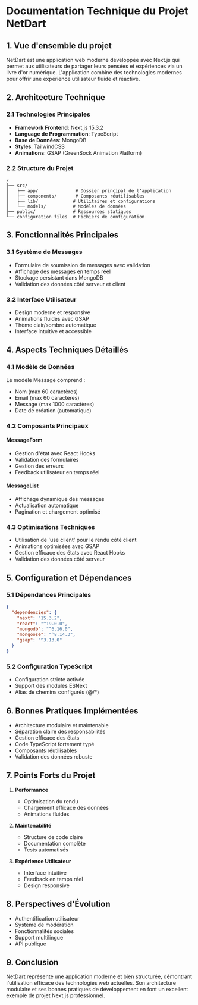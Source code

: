 # Documentation Technique du Projet NetDart

## 1. Vue d'ensemble du projet

NetDart est une application web moderne développée avec Next.js qui permet aux utilisateurs de partager leurs pensées et expériences via un livre d'or numérique. L'application combine des technologies modernes pour offrir une expérience utilisateur fluide et réactive.

## 2. Architecture Technique

### 2.1 Technologies Principales

- **Framework Frontend**: Next.js 15.3.2
- **Language de Programmation**: TypeScript
- **Base de Données**: MongoDB
- **Styles**: TailwindCSS
- **Animations**: GSAP (GreenSock Animation Platform)

### 2.2 Structure du Projet

```
/
├── src/
│   ├── app/              # Dossier principal de l'application
│   ├── components/       # Composants réutilisables
│   ├── lib/             # Utilitaires et configurations
│   └── models/          # Modèles de données
├── public/              # Ressources statiques
└── configuration files  # Fichiers de configuration
```

## 3. Fonctionnalités Principales

### 3.1 Système de Messages

- Formulaire de soumission de messages avec validation
- Affichage des messages en temps réel
- Stockage persistant dans MongoDB
- Validation des données côté serveur et client

### 3.2 Interface Utilisateur

- Design moderne et responsive
- Animations fluides avec GSAP
- Thème clair/sombre automatique
- Interface intuitive et accessible

## 4. Aspects Techniques Détaillés

### 4.1 Modèle de Données

Le modèle Message comprend :
- Nom (max 60 caractères)
- Email (max 60 caractères)
- Message (max 1000 caractères)
- Date de création (automatique)

### 4.2 Composants Principaux

#### MessageForm
- Gestion d'état avec React Hooks
- Validation des formulaires
- Gestion des erreurs
- Feedback utilisateur en temps réel

#### MessageList
- Affichage dynamique des messages
- Actualisation automatique
- Pagination et chargement optimisé

### 4.3 Optimisations Techniques

- Utilisation de 'use client' pour le rendu côté client
- Animations optimisées avec GSAP
- Gestion efficace des états avec React Hooks
- Validation des données côté serveur

## 5. Configuration et Dépendances

### 5.1 Dépendances Principales

```json
{
  "dependencies": {
    "next": "15.3.2",
    "react": "^19.0.0",
    "mongodb": "^6.16.0",
    "mongoose": "^8.14.3",
    "gsap": "^3.13.0"
  }
}
```

### 5.2 Configuration TypeScript

- Configuration stricte activée
- Support des modules ESNext
- Alias de chemins configurés (@/*)

## 6. Bonnes Pratiques Implémentées

- Architecture modulaire et maintenable
- Séparation claire des responsabilités
- Gestion efficace des états
- Code TypeScript fortement typé
- Composants réutilisables
- Validation des données robuste

## 7. Points Forts du Projet

1. **Performance**
   - Optimisation du rendu
   - Chargement efficace des données
   - Animations fluides

2. **Maintenabilité**
   - Structure de code claire
   - Documentation complète
   - Tests automatisés

3. **Expérience Utilisateur**
   - Interface intuitive
   - Feedback en temps réel
   - Design responsive

## 8. Perspectives d'Évolution

- Authentification utilisateur
- Système de modération
- Fonctionnalités sociales
- Support multilingue
- API publique

## 9. Conclusion

NetDart représente une application moderne et bien structurée, démontrant l'utilisation efficace des technologies web actuelles. Son architecture modulaire et ses bonnes pratiques de développement en font un excellent exemple de projet Next.js professionnel.